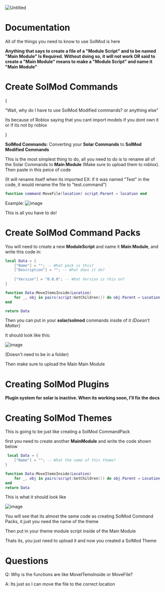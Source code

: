 ![Untitled](https://user-images.githubusercontent.com/96776358/149602887-f75608d9-0e50-4a7d-8f58-c73f4efe69e5.png)

# Documentation

All of the things you need to know to use SolMod is here

__Anything that says to create a file of a "Module Script" and to be named "Main Module" Is Required. Without doing so, it will not work OR said to create a "Main Module" means to make a "Module Script" and name it "Main Module"__

# Create SolMod Commands

{

"Wait, why do I have to use SolMod Modified commands? or anything else"	

Its because of Roblox saying that you cant import models if you dont own it or if its not by roblox

}

__SolMod Commands:__ Converting your **Solar Commands** to **SolMod Modified Commands**

This is the most simplest thing to do, all you need to do is to rename all of the Solar Commands to **Main Module** (Make sure to upload them to roblox). Then paste in this peice of code

(It will rename itself when its imported EX: if it was named "Test" in the code, it would rename the file to "test.command")

```lua
function command.MoveFile(location) script.Parent = location end
```

Example: ![image](https://user-images.githubusercontent.com/96776358/149603555-e381e8ef-99e7-42fc-bb1a-9b39a5e91a27.png)

This is all you have to do!

# Create SolMod Command Packs

You will need to create a new **ModuleScript** and name it **Main Module**, and write this code in: 

```lua
local Data = {
	["Name"] = ""; -- What pack is this?
	["Description"] = ""; -- What does it do?
	
	["Version"] = "0.0.0"; -- What Version is this on?
}

function Data:MoveItemsInside(Location)
	for _, obj in pairs(script:GetChildren()) do obj.Parent = Location end
end

return Data
```

Then you can put in your **solar/solmod** commands inside of it _(Doesn't Matter)_

It should look like this: 

![image](https://user-images.githubusercontent.com/96776358/149603777-fa66bc96-5590-4cd6-a37a-951df015e8c6.png)

(Doesn't need to be in a folder)

Then make sure to upload the Main Main Module

# Creating SolMod Plugins

__Plugin system for solar is inactive. When its working soon, I'll fix the docs__

# Creating SolMod Themes

This is going to be just like creating a SolMod CommandPack

first you need to create another **MainModule** and write the code shown below

```lua
 local Data = {
	["Name"] = ""; -- What the name of this theme?
}

function Data:MoveItemsInside(Location)
	for _, obj in pairs(script:GetChildren()) do obj.Parent = Location end
end
return Data
```

This is what it should look like

![image](https://user-images.githubusercontent.com/96776358/149604289-23ff267a-7c3a-4587-a37e-bbeed9caf21f.png)

You will see that its almost the same code as creating SolMod Command Packs, it just you need the name of the theme

Then put in your theme module script inside of the Main Module

Thats its, you just need to upload it and now you created a SolMod Theme

# Questions

Q: Why is the functions are like MoveITemsInside or MoveFile?

A: Its just so I can move the file to the correct location
